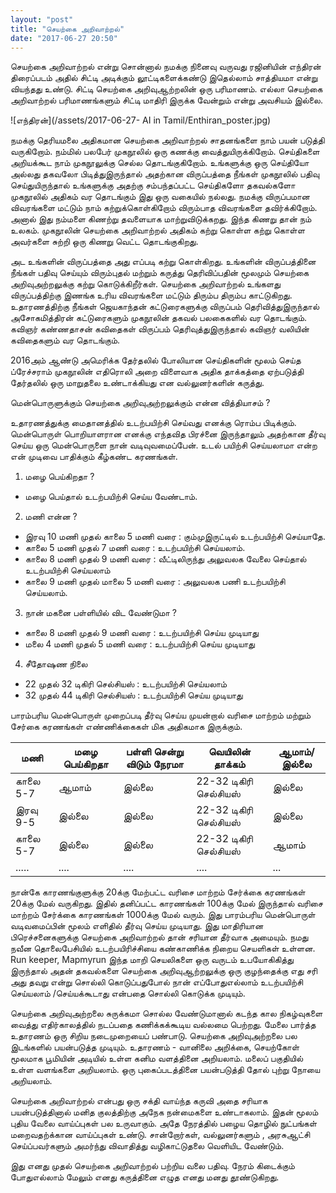 ```yaml
---
layout: "post"
title: "செயற்கை அறிவாற்றல்"
date: "2017-06-27 20:50"
---
```


செயற்கை அறிவாற்றல் என்று சொன்னால் நமக்கு நினைவு வருவது ரஜினியின் எந்திரன் திரைப்படம் அதில் சிட்டி அடிக்கும் லூட்டிகளைக்கண்டு இதெல்லாம் சாத்தியமா என்று வியந்தது உண்டு. சிட்டி செயற்கை அறிவுஆற்றலின் ஒரு பரிமாணம். எல்லா செயற்கை அறிவாற்றல் பரிமாணங்களும் சிட்டி மாதிரி இருக்க வேன்றும் என்று அவசியம் இல்லை.

![எந்திரன்](/assets/2017-06-27- AI in Tamil/Enthiran_poster.jpg)

நமக்கு தெரியமலை அதிகமான செயற்கை அறிவாற்றல் சாதனங்களை நாம் பயன் படுத்தி வருகிறோம். நம்மில் பலபேர் முகநூலில் ஒரு கணக்கு வைத்துயிருக்கிறோம். செய்திகளை அறியக்கூட நாம் முகநூலுக்கு செல்ல தொடங்குகிறோம். உங்களுக்கு ஒரு செய்தியோ அல்லது தகவலோ பிடித்துஇருந்தால் அதற்கான விருப்பத்தை நீங்கள் முகநூலில் பதிவு செய்துயிருந்தால் உங்களுக்கு அதற்கு சம்பந்தப்பட்ட செய்திகளோ தகவல்களோ முகநூலில் அதிகம் வர தொடங்கும் இது ஒரு வகையில் நல்லது. நமக்கு விருப்பமான விவரங்களை மட்டும் நாம் கற்றுக்கொள்கிறோம் விரும்பாத விவரங்களை தவிர்க்கிறோம். அனால் இது நம்மளை கிணற்று தவளையாக மாற்றுவிடுக்கறது. இந்த கிணறு தான் நம் உலகம். முகநூலின் செயற்கை அறிவாற்றல் அதிகம் கற்று கொள்ள கற்று கொள்ள அவர்களை சுற்றி ஒரு கிணறு வெட்ட தொடங்குகிறது.

அட உங்களின் விருப்பத்தை அது எப்படி கற்று கொள்கிறது. உங்களின் விருப்பத்தினை நீங்கள் பதிவு செய்யும் விரும்புதல் மற்றும் கருத்து தெரிவிப்பதின் மூலமும் செயற்கை அறிவுஅற்றலுக்கு கற்று கொடுக்கிறீர்கள். செயற்கை அறிவாற்றல் உங்களது விருப்பத்திற்கு இணங்க உரிய விவரங்களை மட்டும் திரும்ப திரும்ப காட்டுகிறது. உதாரணத்திற்கு நீங்கள் ஜெயகாந்தன் கட்டுரைகளுக்கு விருப்பம் தெரிவித்துஇருந்தால் அசோகமித்திரன் கட்டுரைகளும் முகநூலின் தகவல் பலகைகளில் வர தொடங்கும். கவிஞர்  கண்ணதாசன் கவிதைகள் விருப்பம் தெரிவுத்துஇருந்தால் கவிஞர் வலியின் கவிதைகளும் வர தொடங்கும்.

2016அம் ஆண்டு அமெரிக்க தேர்தலில் போலியான செய்திகளின் மூலம் செய்த ப்ரேச்சராம் முகநூலின் எதிரொலி அறை விளைவாக அதிக தாக்கத்தை ஏற்படுத்தி தேர்தலில் ஒரு மாறுதலை உண்டாக்கியது என வல்லுனர்களின் கருத்து.

மென்பொருளுக்கும் செயற்கை அறிவுஅற்றலுக்கும் என்ன வித்தியாசம்  ?

உதாரணத்துக்கு மைதானத்தில் உடற்பயிற்சி செய்வது எனக்கு ரொம்ப பிடிக்கும். மென்பொருள் பொறியாளரான  எனக்கு எந்தவித பிரச்னை இருந்தாலும் அதற்கான தீர்வு செய்ய ஒரு மென்பொருளை நான் வடிவுவமைப்பேன். உடல் பயிற்சி செய்யலாமா என்ற என் முடிவை பாதிக்கும் கீழ்கண்ட கரணங்கள்.

1. மழை பெய்கிறதா ?
  - மழை பெய்தால் உடற்பயிற்சி செய்ய வேண்டாம்.

2. மணி என்ன ?
  - இரவு 10 மணி முதல் காலை 5 மணி வரை : கும்முஇருட்டில் உடற்பயிற்சி செய்யாதே.
  - காலை 5 மணி முதல் 7 மணி வரை : உடற்பயிற்சி செய்யலாம்.
  - காலை 8 மணி முதல் 9 மணி வரை : வீட்டிலிருந்து அலுவலக வேலை செய்தால் உடற்பயிற்சி செய்யலாம்
  - காலை 9 மணி முதல் மாலை 5 மணி வரை : அலுவலக பணி உடற்பயிற்சி செய்யலாம்.

3. நான் மகனை பள்ளியில் விட வேண்டுமா ?
  - காலை 8 மணி முதல் 9 மணி வரை : உடற்பயிற்சி செய்ய முடியாது
  - மலை 4 மணி முதல் 5 மணி வரை : உடற்பயிற்சி செய்ய முடியாது

4. சீதோஷண நிலை
  - 22 முதல் 32 டிகிரி செல்சியஸ் : உடற்பயிற்சி செய்யலாம்
  - 32 முதல் 44 டிகிரி செல்சியஸ் : உடற்பயிற்சி செய்ய முடியாது


  பாரம்பரிய மென்பொருள் முறைப்படி தீர்வு செய்ய முயன்றால் வரிசை மாற்றம் மற்றும் சேர்கை கரணங்கள் எண்ணிக்கைகள் மிக அதிகமாக இருக்கும்.



மணி|மழை பெய்கிறதா|பள்ளி சென்று விடும் நேரமா|வெயிலின் தாக்கம்|ஆமாம்/இல்லை   
--|---|---|---|--
காலை 5-7|ஆமாம்|இல்லை|22-32 டிகிரி செல்சியஸ்|இல்லை
இரவு 9-5|இல்லை|இல்லை|22-32 டிகிரி செல்சியஸ்|இல்லை  
காலை 5-7|இல்லை|இல்லை|22-32 டிகிரி செல்சியஸ்|ஆமாம்
.....|....|....|....|...



நான்கே காரணங்குளுக்கு 20க்கு மேற்பட்ட வரிசை மாற்றம் சேர்க்கை கரணங்கள் 20க்கு மேல் வருகிறது. இதில் தனிப்பட்ட காரணங்கள் 100க்கு மேல் இருந்தால் வரிசை மாற்றம் சேர்க்கை காரணங்கள் 1000க்கு மேல் வரும். இது பாரம்பரிய மென்பொருள் வடிவமைப்பின் மூலம் எளிதில் தீர்வு செய்ய முடியாது. இது மாதிரியான பிரெச்சனைகளுக்கு செயற்கை அறிவாற்றல் தான் சரியான தீர்வாக அமையும். நமது நவீன தொலைபேசியில் உடற்பயிரிச்சியை கண்காணிக்க நிறைய செயளிகள் உள்ளன. Run keeper, Mapmyrun இந்த மாறி செயலிகளை ஒரு வருடம் உபயோகிகித்து இருந்தால் அதன் தகவல்களை செயற்கை அறிவுஆற்றலுக்கு ஒரு குழந்தைக்கு எது சரி அது தவறு என்று சொல்லி கொடுப்பதுபோல் நான் எப்போதுஎல்லாம் உடற்பயிற்சி செய்யலாம் /செய்யக்கூடாது என்பதை சொல்லி கொடுக்க முடியும்.

செயற்கை அறிவுஅற்றலை சுருக்கமா சொல்ல வேண்டுமானால் கடந்த கால நிகழ்வுகளை வைத்து எதிர்காலத்தில் நடப்பதை கணிக்கக்கூடிய வல்லமை பெற்றது. மேலை பார்த்த உதாரணம் ஒரு சிறிய நடைமுறையைப் பண்பாடு. செயற்கை அறிவுஅற்றலை பல இடங்களில் பயன்படுத்த முடியும். உதாரணம் - வானிலை அறிக்கை, செயற்கோள் மூலமாக பூமியின் அடியில் உள்ள கனிம வளத்தினை அறியலாம்.
மலைப் பகுதியில் உள்ள வளங்களை அறியலாம். ஒரு புகைப்படத்தினை பயன்படுத்தி தோல் புற்று நோயை அறியலாம்.

செயற்கை அறிவாற்றல் என்பது ஒரு சக்தி வாய்ந்த கருவி அதை சரியாக பயன்படுத்தினால் மனித குலத்திற்கு அநேக நன்மைகளை உண்டாகலாம். இதன் மூலம் புதிய வேலை வாய்ப்புகள் பல உருவாகும். அதே நேரத்தில் பழைய தொழில் நுட்பங்கள் மறைவதற்க்கான வாய்ப்புகள் உண்டு. சான்றோர்கள், வல்லுனர்களும் , அரசுஆட்சி செய்ப்பவர்களும் அமர்ந்து விவாதித்து வழிகாட்டுதலை வெளியிட வேண்டும்.

இது எனது முதல் செயற்கை அறிவாற்றல் பற்றிய வலை பதிவு. நேரம் கிடைக்கும் போதுஎல்லாம் மேலும் எனது கருத்தினை எழுத எனது மனது தூண்டுகிறது.  
